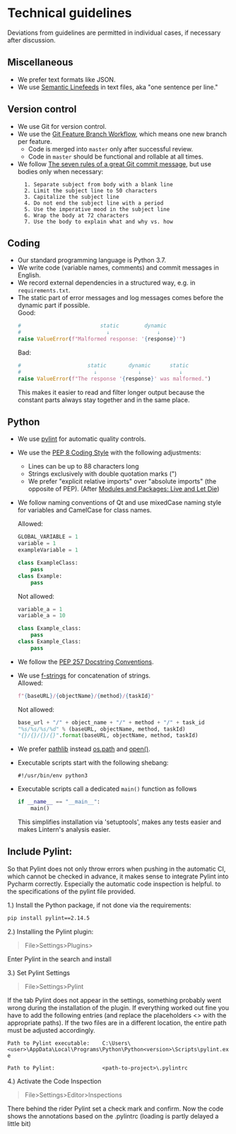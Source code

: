 # Technical guidelines

Deviations from guidelines are permitted in individual cases, if necessary after discussion.

## Miscellaneous

- We prefer text formats like JSON.
- We use [Semantic Linefeeds](https://rhodesmill.org/brandon/2012/one-sentence-per-line/) in text files,
  aka "one sentence per line."


## Version control

- We use Git for version control.
- We use the [Git Feature Branch Workflow](https://www.atlassian.com/git/tutorials/comparing-workflows/feature-branch-workflow), which means one new branch per feature.
    - Code is merged into `master` only after successful review.
    - Code in `master` should be functional and rollable at all times.
- We follow [The seven rules of a great Git commit message](https://chris.beams.io/posts/git-commit/#seven-rules), but use bodies only when necessary:
  ```
    1. Separate subject from body with a blank line
    2. Limit the subject line to 50 characters
    3. Capitalize the subject line
    4. Do not end the subject line with a period
    5. Use the imperative mood in the subject line
    6. Wrap the body at 72 characters
    7. Use the body to explain what and why vs. how
  ```

## Coding

- Our standard programming language is Python 3.7.
- We write code (variable names, comments) and commit messages in English.
- We record external dependencies in a structured way, e.g. in `requirements.txt`.
- The static part of error messages and log messages comes before the dynamic part if possible.  
  Good:
  ```py
  #                         static        dynamic
  #                           ↓               ↓
  raise ValueError(f"Malformed response: '{response}'")
  ```
  Bad:
  ```py
  #                     static       dynamic      static
  #                       ↓             ↓            ↓
  raise ValueError(f"The response '{response}' was malformed.")
  ```
  This makes it easier to read and filter longer output because the constant parts always stay together and in the same place.

## Python

- We use [pylint](https://www.pylint.org/) for automatic quality controls.
- We use the [PEP 8 Coding Style](https://www.python.org/dev/peps/pep-0008/) with the following adjustments:
    - Lines can be up to 88 characters long
    - Strings exclusively with double quotation marks (")
    - We prefer "explicit relative imports" over "absolute imports" (the opposite of PEP).
      (After [Modules and Packages: Live and Let Die](https://www.youtube.com/watch?v=0oTh1CXRaQ0&t=18m52s))
- We follow naming conventions of Qt and use mixedCase naming style for variables and CamelCase for class names.
  
  Allowed:
  ```py
  GLOBAL_VARIABLE = 1
  variable = 1
  exampleVariable = 1
  
  class ExampleClass:
      pass
  class Example:
      pass
  ```
  Not allowed:
  ```py
  variable_a = 1
  variable_a = 10
  
  class Example_class:
      pass
  class Example_Class:
      pass
  ```  

- We follow the [PEP 257 Docstring Conventions](https://www.python.org/dev/peps/pep-0257/).
- We use [f-strings](https://www.python.org/dev/peps/pep-0498/) for concatenation of strings.    
  Allowed:
  ```py
  f"{baseURL}/{objectName}/{method}/{taskId}"
  ```
  Not allowed:
  ```py
  base_url + "/" + object_name + "/" + method + "/" + task_id
  "%s/%s/%s/%d" % (baseURL, objectName, method, taskId)
  "{}/{}/{}/{}".format(baseURL, objectName, method, taskId)
  ```
- We prefer [pathlib](https://docs.python.org/3/library/pathlib.html) instead
  [os.path](https://docs.python.org/3/library/os.path.html) and
  [open()](https://docs.python.org/3/library/functions.html#open).
- Executable scripts start with the following shebang:
  ```
  #!/usr/bin/env python3
  ```
- Executable scripts call a dedicated `main()` function as follows
  ```py
  if __name__ == "__main__":
      main()
  ```
  This simplifies installation via 'setuptools', makes any tests easier and makes Lintern's analysis easier.

## Include Pylint:
So that Pylint does not only throw errors when pushing in the automatic CI, which cannot be checked in advance, 
it makes sense to integrate Pylint into Pycharm correctly. Especially the automatic code inspection is helpful. 
to the specifications of the pylint file provided.

1.) Install the Python package, if not done via the requirements:
```sh
pip install pylint==2.14.5
```

2.) Installing the Pylint plugin:
>File>Settings>Plugins>

Enter Pylint in the search and install

3.) Set Pylint Settings
>File>Settings>Pylint

If the tab Pylint does not appear in the settings, something probably went wrong during the installation of the plugin. 
If everything worked out fine you have to add the following entries (and replace the placeholders <> with the appropriate paths). 
If the two files are in a different location, the entire path must be adjusted accordingly.

``Path to Pylint executable:    C:\Users\<user>\AppData\Local\Programs\Python\Python<version>\Scripts\pylint.exe``

``Path to Pylint:               <path-to-project>\.pylintrc``

4.) Activate the Code Inspection

>File>Settings>Editor>Inspections

There behind the rider Pylint set a check mark and confirm. Now the code shows the annotations based on the 
.pylintrc (loading is partly delayed a little bit)

